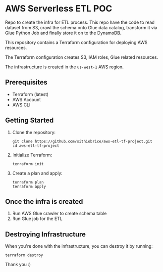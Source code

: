 # AWS Serverless ETL POC

Repo to create the infra for ETL process. This repo have the code to read dataset from S3, crawl the schema onto Glue data catalog, transform it via Glue Python Job and finally store it on to the DynamoDB.

This repository contains a Terraform configuration for deploying AWS resources. 

The Terraform configuration creates S3, IAM roles, Glue related resources.

The infrastructure is created in the `us-west-1` AWS region.

## Prerequisites

- Terraform (latest)
- AWS Account
- AWS CLI

## Getting Started

1. Clone the repository:

    ```shell
    git clone https://github.com/sithiobrice/aws-etl-tf-project.git
    cd aws-etl-tf-project
    ```

2. Initialize Terraform:

    ```shell
    terraform init
    ```

3. Create a plan and apply:

    ```shell
    terraform plan
    terraform apply
    ```

## Once the infra is created 
1. Run AWS Glue crawler to create schema table
2. Run Glue job for the ETL


## Destroying Infrastructure

When you're done with the infrastructure, you can destroy it by running:

```shell
terraform destroy
```

Thank you :) 